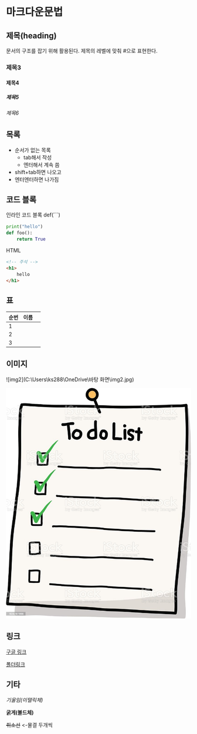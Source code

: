 # 마크다운문법

## 제목(heading)

문서의 구조를 잡기 위해 활용된다. 제목의 레벨에 맞춰 #으로 표현한다.

### 제목3

#### 제목4

##### 제목5

###### 제목6

## 목록

* 순서가 없는 목록 
  * tab해서 작성
  * 엔터해서 계속 씀
* shift+tab하면 나오고
* 엔터엔터하면 나가짐

## 코드 블록

인라인 코드 블록 def(```)

```python
print("hello")
def foo():
    return True
```

HTML

```html
<!-- 주석 -->
<h1>
    hello
</h1>
```



## 표

| 순번 | 이름 |      |
| ---- | ---- | ---- |
| 1    |      |      |
| 2    |      |      |
| 3    |      |      |

## 이미지

![img2](C:\Users\ks288\OneDrive\바탕 화면\img2.jpg)



![img2](md-images/img2.jpg)

## 링크

[구글 링크](https://google.com)

[폴더링크](./md-images)



## 기타

*기울임(이탤릭체)*

**굵게(볼드체)**

~~취소선~~  <-물결 두개씩

